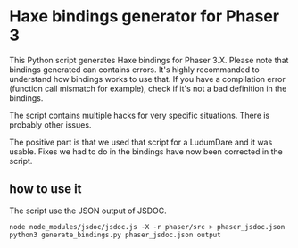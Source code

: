 # Haxe bindings generator for Phaser 3

This Python script generates Haxe bindings for Phaser 3.X. Please note that bindings generated can contains errors.
It's highly recommanded to understand how bindings works to use that. If you have a compilation error (function call mismatch for example), check if it's not a bad definition in the bindings.

The script contains multiple hacks for very specific situations. There is probably other issues.

The positive part is that we used that script for a LudumDare and it was usable. Fixes we had to do in the bindings have now been corrected in the script.

## how to use it

The script use the JSON output of JSDOC.

```
node node_modules/jsdoc/jsdoc.js -X -r phaser/src > phaser_jsdoc.json
python3 generate_bindings.py phaser_jsdoc.json output
```

